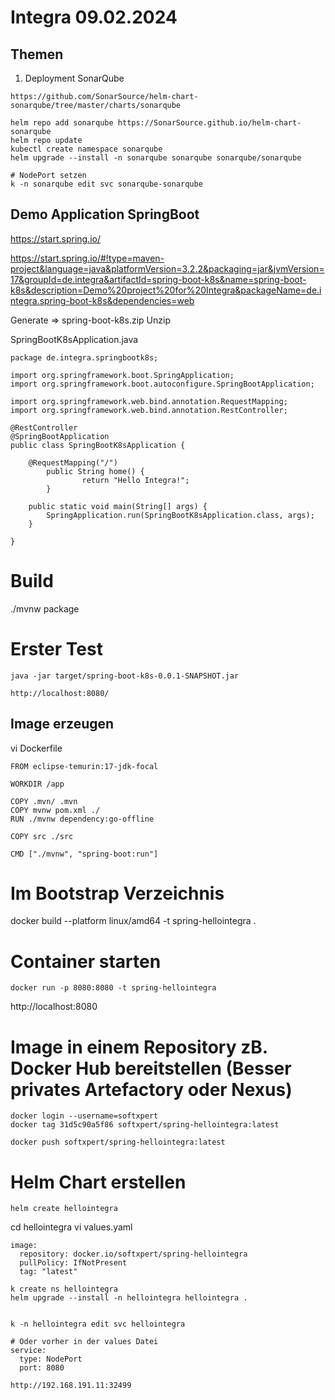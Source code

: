# Integra 09.02.2024

## Themen

1. Deployment SonarQube

```
https://github.com/SonarSource/helm-chart-sonarqube/tree/master/charts/sonarqube

helm repo add sonarqube https://SonarSource.github.io/helm-chart-sonarqube
helm repo update
kubectl create namespace sonarqube
helm upgrade --install -n sonarqube sonarqube sonarqube/sonarqube

# NodePort setzen
k -n sonarqube edit svc sonarqube-sonarqube

```


## Demo Application SpringBoot


https://start.spring.io/

https://start.spring.io/#!type=maven-project&language=java&platformVersion=3.2.2&packaging=jar&jvmVersion=17&groupId=de.integra&artifactId=spring-boot-k8s&name=spring-boot-k8s&description=Demo%20project%20for%20Integra&packageName=de.integra.spring-boot-k8s&dependencies=web

Generate => spring-boot-k8s.zip
Unzip 


SpringBootK8sApplication.java
```
package de.integra.springbootk8s;

import org.springframework.boot.SpringApplication;
import org.springframework.boot.autoconfigure.SpringBootApplication;

import org.springframework.web.bind.annotation.RequestMapping;
import org.springframework.web.bind.annotation.RestController;

@RestController
@SpringBootApplication
public class SpringBootK8sApplication {

    @RequestMapping("/")
        public String home() {
                return "Hello Integra!";
        }

	public static void main(String[] args) {
		SpringApplication.run(SpringBootK8sApplication.class, args);
	}

}
```

# Build

./mvnw package

# Erster Test
```
java -jar target/spring-boot-k8s-0.0.1-SNAPSHOT.jar

http://localhost:8080/

```


## Image erzeugen

vi Dockerfile
```
FROM eclipse-temurin:17-jdk-focal

WORKDIR /app

COPY .mvn/ .mvn
COPY mvnw pom.xml ./
RUN ./mvnw dependency:go-offline

COPY src ./src

CMD ["./mvnw", "spring-boot:run"]
```

# Im Bootstrap Verzeichnis 
docker build --platform linux/amd64 -t spring-hellointegra .

# Container starten

```
docker run -p 8080:8080 -t spring-hellointegra
```

http://localhost:8080





# Image in einem Repository zB. Docker Hub bereitstellen (Besser privates Artefactory oder Nexus)

```
docker login --username=softxpert
docker tag 31d5c90a5f86 softxpert/spring-hellointegra:latest

docker push softxpert/spring-hellointegra:latest
```


# Helm Chart erstellen

```
helm create hellointegra
```

cd hellointegra
vi values.yaml
```
image:
  repository: docker.io/softxpert/spring-hellointegra
  pullPolicy: IfNotPresent
  tag: "latest"
```

```
k create ns hellointegra
helm upgrade --install -n hellointegra hellointegra .


k -n hellointegra edit svc hellointegra

# Oder vorher in der values Datei
service:
  type: NodePort
  port: 8080

http://192.168.191.11:32499
```


